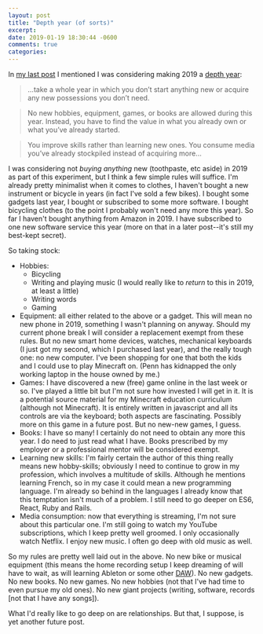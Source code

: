 ```yaml
---
layout: post
title: "Depth year (of sorts)"
excerpt: 
date: 2019-01-19 18:30:44 -0600
comments: true
categories: 
---
```


In [my last post]({{site.url}}/2019/01/13/web-log/) I mentioned I was considering making 2019 a [depth year](https://www.raptitude.com/2017/12/go-deeper-not-wider/):

>...take a whole year in which you don’t start anything new or acquire any new possessions you don’t need.

>No new hobbies, equipment, games, or books are allowed during this year. Instead, you have to find the value in what you already own or what you’ve already started.

>You improve skills rather than learning new ones. You consume media you’ve already stockpiled instead of acquiring more...

I was considering not _buying anything_ new (toothpaste, etc aside) in 2019 as part of this experiment, but I think a few simple rules will suffice. I'm already pretty minimalist when it comes to clothes, I haven't bought a new instrument or bicycle in years (in fact I've sold a few bikes). I bought some gadgets last year, I bought or subscribed to some more software. I bought bicycling clothes (to the point I probably won't need any more this year). So far I haven't bought anything from Amazon in 2019. I have subscribed to one new software service this year (more on that in a later post--it's still my best-kept secret).

So taking stock:

* Hobbies:
  * Bicycling
  * Writing and playing music (I would really like to _return_ to this in 2019, at least a little)
  * Writing words
  * Gaming
* Equipment: all either related to the above or a gadget. This will mean no new phone in 2019, something I wasn't planning on anyway. Should my current phone break I will consider a replacement exempt from these rules. But no new smart home devices, watches, mechanical keyboards (I just got my second, which I purchased last year), and the really tough one: no new computer. I've been shopping for one that both the kids and I could use to play Minecraft on. (Penn has kidnapped the only working laptop in the house owned by me.)
* Games: I have discovered a new (free) game online in the last week or so. I've played a little bit but I'm not sure how invested I will get in it. It is a potential source material for my Minecraft education curriculum (although not Minecraft). It is entirely written in javascript and all its controls are via the keyboard; both aspects are fascinating. Possibly more on this game in a future post. But no new-new games, I guess.
* Books: I have so many! I certainly do not need to obtain any more this year. I do need to just read what I have. Books prescribed by my employer or a professional mentor will be considered exempt.
* Learning new skills: I'm fairly certain the author of this thing really means new hobby-skills; obviously I need to continue to grow in my profession, which involves a multitude of skills. Although he mentions learning French, so in my case it could mean a new programming language. I'm already so behind in the languages I already know that this temptation isn't much of a problem. I still need to go deeper on ES6, React, Ruby and Rails.
* Media consumption: now that everything is streaming, I'm not sure about this particular one. I'm still going to watch my YouTube subscriptions, which I keep pretty well groomed. I only occasionally watch Netflix. I enjoy new music. I often go deep with old music as well.

So my rules are pretty well laid out in the above. No new bike or musical equipment (this means the home recording setup I keep dreaming of will have to wait, as will learning Ableton or some other [DAW](https://en.wikipedia.org/wiki/Digital_audio_workstation 'Digital Audio Workstation')). No new gadgets. No new books. No new games. No new hobbies (not that I've had time to even pursue my old ones). No new giant projects (writing, software, records [not that I have any songs]).

What I'd really like to go deep on are relationships. But that, I suppose, is yet another future post.
